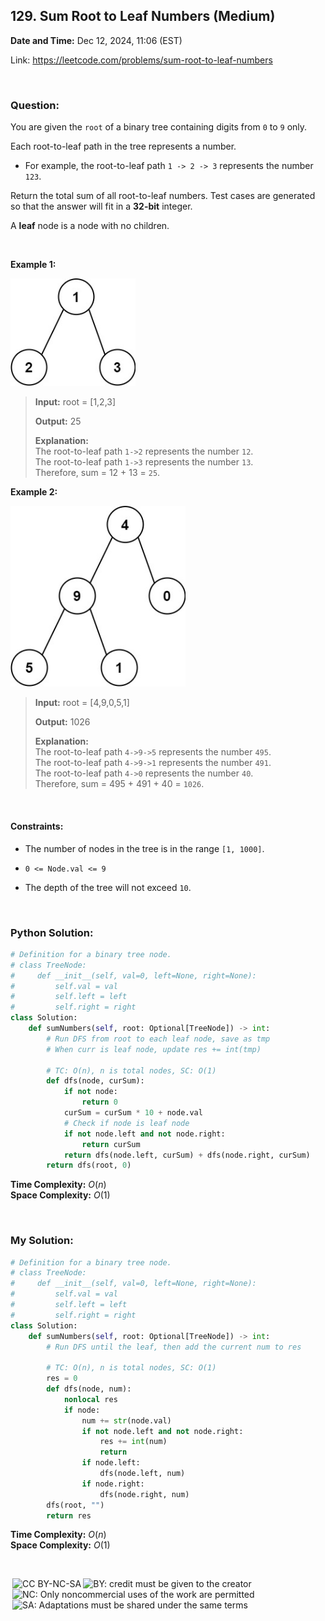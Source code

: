 ## 129. Sum Root to Leaf Numbers (Medium)
**Date and Time:** Dec 12, 2024, 11:06 (EST)

Link: https://leetcode.com/problems/sum-root-to-leaf-numbers

<br>

### Question:
You are given the `root` of a binary tree containing digits from `0` to `9` only.

Each root-to-leaf path in the tree represents a number.

* For example, the root-to-leaf path `1 -> 2 -> 3` represents the number `123`.

Return the total sum of all root-to-leaf numbers. Test cases are generated so that the answer will fit in a **32-bit** integer.

A **leaf** node is a node with no children.

<br>

**Example 1:**

<img src="../images/129_1.jpg" width=200>

> **Input:** root = [1,2,3]
> 
> **Output:** 25
>
> **Explanation:** <br>
> The root-to-leaf path `1->2` represents the number `12`. <br>
> The root-to-leaf path `1->3` represents the number `13`. <br>
> Therefore, sum = 12 + 13 = `25`.

**Example 2:**

<img src="../images/129_2.jpg" width=280>

> **Input:** root = [4,9,0,5,1]
> 
> **Output:** 1026
>
> **Explanation:** <br>
> The root-to-leaf path `4->9->5` represents the number `495`. <br>
> The root-to-leaf path `4->9->1` represents the number `491`. <br>
> The root-to-leaf path `4->0` represents the number `40`. <br>
> Therefore, sum = 495 + 491 + 40 = `1026`.

<br>

#### Constraints:
* The number of nodes in the tree is in the range `[1, 1000]`.

* `0 <= Node.val <= 9`

* The depth of the tree will not exceed `10`.

<br>

### Python Solution:
```python
# Definition for a binary tree node.
# class TreeNode:
#     def __init__(self, val=0, left=None, right=None):
#         self.val = val
#         self.left = left
#         self.right = right
class Solution:
    def sumNumbers(self, root: Optional[TreeNode]) -> int:
        # Run DFS from root to each leaf node, save as tmp
        # When curr is leaf node, update res += int(tmp)

        # TC: O(n), n is total nodes, SC: O(1)
        def dfs(node, curSum):
            if not node:
                return 0
            curSum = curSum * 10 + node.val
            # Check if node is leaf node
            if not node.left and not node.right:
                return curSum
            return dfs(node.left, curSum) + dfs(node.right, curSum)
        return dfs(root, 0)
```
**Time Complexity:** $O(n)$ <br>
**Space Complexity:** $O(1)$

<br>

### My Solution:
```python
# Definition for a binary tree node.
# class TreeNode:
#     def __init__(self, val=0, left=None, right=None):
#         self.val = val
#         self.left = left
#         self.right = right
class Solution:
    def sumNumbers(self, root: Optional[TreeNode]) -> int:
        # Run DFS until the leaf, then add the current num to res
        
        # TC: O(n), n is total nodes, SC: O(1)
        res = 0
        def dfs(node, num):
            nonlocal res
            if node:
                num += str(node.val)
                if not node.left and not node.right:
                    res += int(num)
                    return
                if node.left:
                    dfs(node.left, num)
                if node.right:
                    dfs(node.right, num)
        dfs(root, "")
        return res
```
**Time Complexity:** $O(n)$ <br>
**Space Complexity:** $O(1)$

<br>

<img style="height:22px!important;margin-left:3px;vertical-align:text-bottom;" src="https://mirrors.creativecommons.org/presskit/icons/cc.svg?ref=chooser-v1" alt="CC BY-NC-SA" title="CC BY-NC-SA"><img style="height:22px!important;margin-left:3px;vertical-align:text-bottom;" src="https://mirrors.creativecommons.org/presskit/icons/by.svg?ref=chooser-v1" alt="BY: credit must be given to the creator" title="BY: credit must be given to the creator"><img style="height:22px!important;margin-left:3px;vertical-align:text-bottom;" src="https://mirrors.creativecommons.org/presskit/icons/nc.svg?ref=chooser-v1" alt="NC: Only noncommercial uses of the work are permitted" title="NC: Only noncommercial uses of the work are permitted"><img style="height:22px!important;margin-left:3px;vertical-align:text-bottom;" src="https://mirrors.creativecommons.org/presskit/icons/sa.svg?ref=chooser-v1" alt="SA: Adaptations must be shared under the same terms" title="SA: Adaptations must be shared under the same terms">